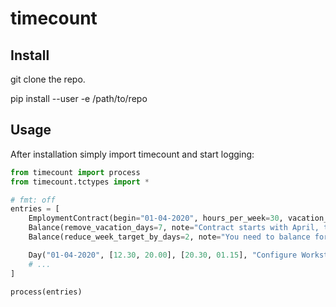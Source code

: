 # timecount

## Install

git clone the repo.

pip install --user -e /path/to/repo

## Usage

After installation simply import timecount and start logging:

```python
from timecount import process
from timecount.tctypes import *

# fmt: off
entries = [
    EmploymentContract(begin="01-04-2020", hours_per_week=30, vacation_days_per_year=29),
    Balance(remove_vacation_days=7, note="Contract starts with April, thus remove 3 Month."),
    Balance(reduce_week_target_by_days=2, note="You need to balance for two work days here, because you start in the middle of the week."),

    Day("01-04-2020", [12.30, 20.00], [20.30, 01.15], "Configure Workstation"),
    # ...
]

process(entries)
```
